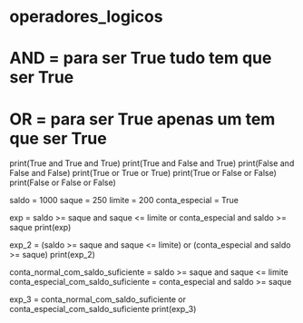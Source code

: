 # operadores_logicos

# AND = para ser True tudo tem que ser True
# OR = para ser True apenas um tem que ser True

print(True and True and True)
print(True and False and True)
print(False and False and False)
print(True or True or True)
print(True or False or False)
print(False or False or False)

saldo = 1000
saque = 250
limite = 200
conta_especial = True

exp = saldo >= saque and saque <= limite or conta_especial and saldo >= saque
print(exp)

exp_2 = (saldo >= saque and saque <= limite) or (conta_especial and saldo >= saque)
print(exp_2)

conta_normal_com_saldo_suficiente = saldo >= saque and saque <= limite
conta_especial_com_saldo_suficiente = conta_especial and saldo >= saque

exp_3 = conta_normal_com_saldo_suficiente or conta_especial_com_saldo_suficiente
print(exp_3)
